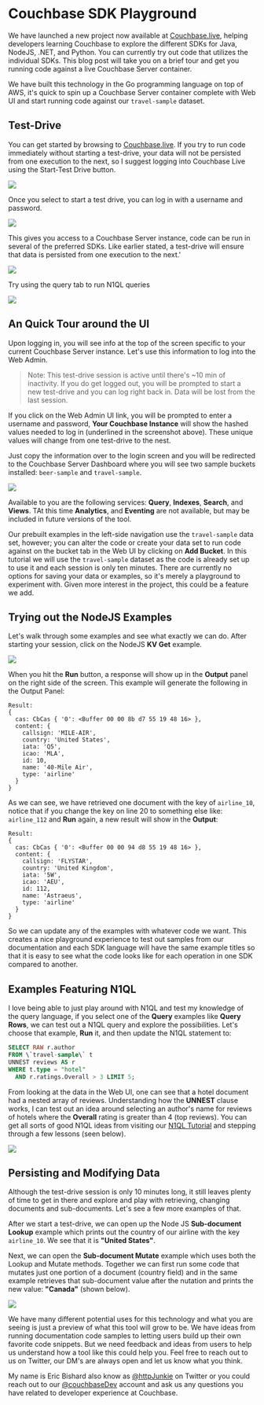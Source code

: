 # Couchbase SDK Playground

We have launched a new project now available at [Couchbase.live](https://couchbase.live), helping developers learning Couchbase to explore the different SDKs for Java, NodeJS, .NET, and Python. You can currently try out code that utilizes the individual SDKs. This blog post will take you on a brief tour and get you running code against a live Couchbase Server container.

We have built this technology in the Go programming language on top of AWS, it's quick to spin up a Couchbase Server container complete with Web UI and start running code against our `travel-sample` dataset.

## Test-Drive

You can get started by browsing to [Couchbase.live](https://couchbase.live). If you try to run code immediately without starting a test-drive, your data will not be persisted from one execution to the next, so I suggest logging into Couchbase Live using the Start-Test Drive button.

![](images/start-session.png)

Once you select to start a test drive, you can log in with a username and password. 

![](images/console-login.png)

This gives you access to a Couchbase Server instance, code can be run in several of the preferred SDKs. Like earlier stated, a test-drive will ensure that data is persisted from one execution to the next.'

![](images/session-info.png)

Try using the query tab to run N1QL queries

![](images/query-workbench.png)


## An Quick Tour around the UI

Upon logging in, you will see info at the top of the screen specific to your current Couchbase Server instance. Let's use this information to log into the Web Admin.

> Note: This test-drive session is active until there's ~10 min of inactivity. If you do get logged out, you will be prompted to start a new test-drive and you can log right back in. Data will be lost from the last session.

If you click on the Web Admin UI link, you will be prompted to enter a username and password, **Your Couchbase Instance** will show the hashed values needed to log in (underlined in the screenshot above). These unique values will change from one test-drive to the nest.

Just copy the information over to the login screen and you will be redirected to the Couchbase Server Dashboard where you will see two sample buckets installed: `beer-sample` and `travel-sample`.

![](images/buckets-view.png)

Available to you are the following services: **Query**, **Indexes**, **Search**, and **Views**. TAt this time **Analytics**, and **Eventing** are not available, but may be included in future versions of the tool.

Our prebuilt examples in the left-side navigation use the `travel-sample` data set, however; you can alter the code or create your data set to run code against on the bucket tab in the Web UI by clicking on **Add Bucket**. In this tutorial we will use the `travel-sample` dataset as the code is already set up to use it and each session is only ten minutes. There are currently no options for saving your data or examples, so it's merely a playground to experiment with. Given more interest in the project, this could be a feature we add.

## Trying out the NodeJS Examples

Let's walk through some examples and see what exactly we can do. After starting your session, click on the NodeJS **KV Get** example.

![](images/node-kv-get.png)

When you hit the **Run** button, a response will show up in the **Output** panel on the right side of the screen. This example will generate the following in the Output Panel:

    Result: 
    {
      cas: CbCas { '0': <Buffer 00 00 8b d7 55 19 48 16> },
      content: {
        callsign: 'MILE-AIR',
        country: 'United States',
        iata: 'Q5',
        icao: 'MLA',
        id: 10,
        name: '40-Mile Air',
        type: 'airline'
      }
    }

As we can see, we have retrieved one document with the key of `airline_10`, notice that if you change the key on line 20 to something else like: `airline_112` and **Run** again, a new result will show in the **Output**:

    Result: 
    {
      cas: CbCas { '0': <Buffer 00 00 94 d8 55 19 48 16> },
      content: {
        callsign: 'FLYSTAR',
        country: 'United Kingdom',
        iata: '5W',
        icao: 'AEU',
        id: 112,
        name: 'Astraeus',
        type: 'airline'
      }
    }

So we can update any of the examples with whatever code we want. This creates a nice playground experience to test out samples from our documentation and each SDK language will have the same example titles so that it is easy to see what the code looks like for each operation in one SDK compared to another.

## Examples Featuring N1QL

I love being able to just play around with N1QL and test my knowledge of the query language, if you select one of the **Query** examples like **Query Rows**, we can test out a N1QL query and explore the possibilities. Let's choose that example, **Run** it, and then update the N1QL statement to:

```SQL
SELECT RAW r.author
FROM \`travel-sample\` t
UNNEST reviews AS r
WHERE t.type = "hotel"
  AND r.ratings.Overall > 3 LIMIT 5;
```

From looking at the data in the Web UI, one can see that a hotel document had a nested array of reviews. Understanding how the **UNNEST** clause works, I can test out an idea around selecting an author's name for reviews of hotels where the **Overall** rating is greater than 4 (top reviews). You can get all sorts of good N1QL ideas from visiting our [N1QL Tutorial](https://query-tutorial.couchbase.com) and stepping through a few lessons (seen below).

![](images/n1ql-tutorial.png)

## Persisting and Modifying Data

Although the test-drive session is only 10 minutes long, it still leaves plenty of time to get in there and explore and play with retrieving, changing documents and sub-documents. Let's see a few more examples of that.

After we start a test-drive, we can open up the Node JS **Sub-document Lookup** example which prints out the country of our airline with the key `airline_10`. We see that it is **"United States"**.

Next, we can open the **Sub-document Mutate** example which uses both the Lookup and Mutate methods. Together we can first run some code that mutates just one portion of a document (country field) and in the same example retrieves that sub-document value after the nutation and prints the new value: **"Canada"** (shown below).

![](images/sub-doc-mutate.png)

We have many different potential uses for this technology and what you are seeing is just a preview of what this tool will grow to be. We have ideas from running documentation code samples to letting users build up their own favorite code snippets. But we need feedback and ideas from users to help us understand how a tool like this could help you. Feel free to reach out to us on Twitter, our DM's are always open and let us know what you think.

My name is Eric Bishard also know as [@httpJunkie](https://twitter.com/httpJunkie) on Twitter or you could reach out to our [@couchbaseDev](https://twitter.com/CouchbaseDev) account and ask us any questions you have related to developer experience at Couchbase.